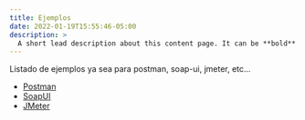 ```yaml
---
title: Ejemplos
date: 2022-01-19T15:55:46-05:00
description: >
  A short lead description about this content page. It can be **bold** or _italic_ and can be split over multiple paragraphs.
---
```

Listado de ejemplos ya sea para postman, soap-ui, jmeter, etc...

- [Postman](www.google.com)
- [SoapUI](www.google.com)
- [JMeter](www.google.com)